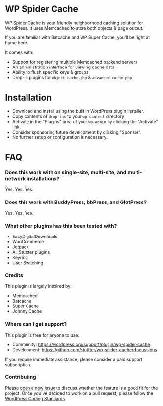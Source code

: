 # WP Spider Cache

WP Spider Cache is your friendly neighborhood caching solution for WordPress. It uses Memcached to store both objects & page output.

If you are familiar with Batcache and WP Super Cache, you'll be right at home here.

It comes with:
* Support for registering multiple Memcached backend servers
* An administration interface for viewing cache data
* Ability to flush specific keys & groups
* Drop-in plugins for `object-cache.php` & `advanced-cache.php`

# Installation

* Download and install using the built in WordPress plugin installer.
* Copy contents of `drop-ins` to your `wp-content` directory
* Activate in the "Plugins" area of your `wp-admin` by clicking the "Activate" link.
* Consider sponsoring future development by clicking "Sponsor".
* No further setup or configuration is necessary.

# FAQ

### Does this work with on single-site, multi-site, and multi-network installations?

Yes. Yes. Yes.

### Does this work with BuddyPress, bbPress, and GlotPress?

Yes. Yes. Yes.

### What other plugins has this been tested with?

* EasyDigitalDownloads
* WooCommerce
* Jetpack
* All Stuttter plugins
* Keyring
* User Switching

### Credits

This plugin is largely inspired by:

* Memcached
* Batcache
* Super Cache
* Johnny Cache

### Where can I get support?

This plugin is free for anyone to use.

* Community: https://wordpress.org/support/plugin/wp-spider-cache
* Development: https://github.com/stuttter/wp-spider-cache/discussions

If you require immediate assistance, please consider a paid support subscription.

### Contributing

Please [open a new issue](/pull/new/master) to discuss whether the feature is a good fit for the project. Once you've decided to work on a pull request, please follow the [WordPress Coding Standards](http://make.wordpress.org/core/handbook/coding-standards/).
